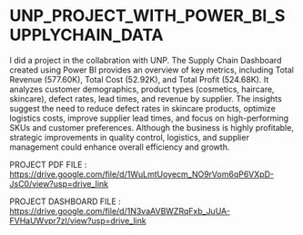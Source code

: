 # UNP_PROJECT_WITH_POWER_BI_SUPPLYCHAIN_DATA

I did a project in the collabration with UNP. The Supply Chain Dashboard created using Power BI provides an overview of key metrics, including Total Revenue (577.60K), Total Cost (52.92K), and Total Profit (524.68K). It analyzes customer demographics, product types (cosmetics, haircare, skincare), defect rates, lead times, and revenue by supplier. The insights suggest the need to reduce defect rates in skincare products, optimize logistics costs, improve supplier lead times, and focus on high-performing SKUs and customer preferences. Although the business is highly profitable, strategic improvements in quality control, logistics, and supplier management could enhance overall efficiency and growth.

PROJECT PDF FILE : https://drive.google.com/file/d/1WuLmtUoyecm_NO9rVom6qP6VXpD-JsC0/view?usp=drive_link

PROJECT DASHBOARD FILE : https://drive.google.com/file/d/1N3vaAVBWZRqFxb_JuUA-FVHaUWvpr7zl/view?usp=drive_link
